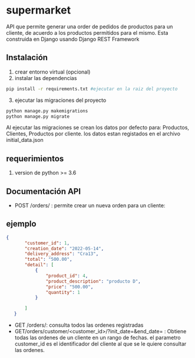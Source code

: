 # supermarket
API que permite generar una order de pedidos de productos para un cliente, de acuerdo a los productos permitidos para el mismo. Esta construida en Django usando Django REST Framework


## Instalación
1. crear entorno virtual (opcional)
2. instalar las dependencias
```bash
pip install -r requirements.txt #ejecutar en la raiz del proyecto
```

3. ejecutar las migraciones del proyecto
```python
python manage.py makemigrations
python manage.py migrate
```
Al ejecutar las migraciones  se crean los datos por defecto para: Productos, Clientes, Productos por cliente. los datos estan registados en el archivo initial_data.json

## requerimientos
1. version de python >= 3.6


## Documentación API

* POST /orders/ : permite crear un nueva orden para un cliente:
## ejemplo
```json
{
       "customer_id": 1,
       "creation_date": "2022-05-14",
       "delivery_address": "Cra13",
       "total": "500.00",
       "detail": [
           {
               "product_id": 4,
               "product_description": "producto D",
               "price": "500.00",
               "quantity": 1
           }

       ]
   }
```
* GET /orders/: consulta todos las ordenes registradas
* GET/orders/customer/<customer_id>/?init_date=&end_date= : Obtiene todas las ordenes de un cliente en un rango de fechas. el parametro customer_id es el identificador del cliente al que se le quiere consultar las ordenes.
